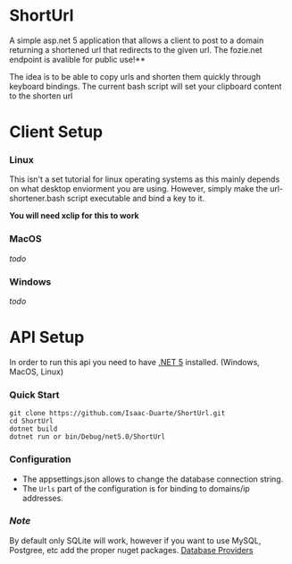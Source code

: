 # ShortUrl
A simple asp.net 5 application that allows a client to post to a domain returning a shortened url that redirects to the given url. The fozie.net endpoint is avalible for public use!**

The idea is to be able to copy urls and shorten them quickly through keyboard bindings. The current bash script will set your clipboard content to the shorten url

# Client Setup

### Linux
This isn't a set tutorial for linux operating systems as this mainly depends on what desktop enviorment you are using. However, simply make the url-shortener.bash script executable and bind a key to it.

**You will need xclip for this to work**  

### MacOS
*todo*

### Windows
*todo*

# API Setup
In order to run this api you need to have [.NET 5](https://dotnet.microsoft.com/download/dotnet/5.0) installed. (Windows, MacOS, Linux)

### Quick Start
```
git clone https://github.com/Isaac-Duarte/ShortUrl.git
cd ShortUrl
dotnet build
dotnet run or bin/Debug/net5.0/ShortUrl
```

### Configuration
* The appsettings.json allows to change the database connection string.
* The `Urls` part of the configuration is for binding to domains/ip addresses.
 
### *Note*
By default only SQLite will work, however if you want to use MySQL, Postgree, etc add the proper nuget packages. [Database Providers](https://docs.microsoft.com/en-us/ef/core/providers/?tabs=dotnet-core-cli)


